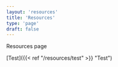 ```yaml
---
layout: 'resources'
title: 'Resources'
type: 'page'
draft: false
---
```

Resources page

[Test]({{< ref "/resources/test" >}} "Test")
